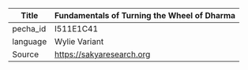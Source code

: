 |Title | Fundamentals of Turning the Wheel of Dharma 
| --- | --- 
|pecha_id | I511E1C41
|language | Wylie Variant
|Source | https://sakyaresearch.org